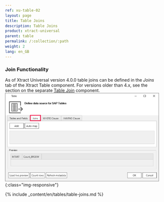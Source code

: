 ```yaml
---
ref: xu-table-02
layout: page
title: Table Joins
description: Table Joins 
product: xtract-universal
parent: table
permalink: /:collection/:path
weight: 2
lang: en_GB
---
```


### Join Functionality

As of Xtract Universal version 4.0.0 table joins can be defined in the *Joins* tab of the Xtract Table component. For versions older than 4.x, see the section on the separate [Table Join](../table-join) component. <br>
![Table join ](/img/content/table-join-tab.png){:class="img-responsive"}

{% include _content/en/tables/table-joins.md  %}



